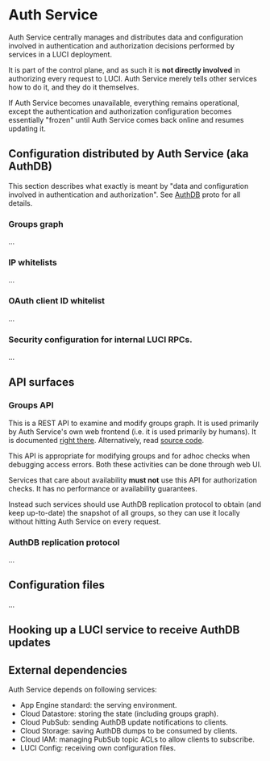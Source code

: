 # Auth Service

Auth Service centrally manages and distributes data and configuration involved
in authentication and authorization decisions performed by services in a LUCI
deployment.

It is part of the control plane, and as such it is **not directly involved** in
authorizing every request to LUCI. Auth Service merely tells other services
how to do it, and they do it themselves.

If Auth Service becomes unavailable, everything remains operational, except
the authentication and authorization configuration becomes essentially "frozen"
until Auth Service comes back online and resumes updating it.


## Configuration distributed by Auth Service (aka AuthDB)

This section describes what exactly is meant by "data and configuration
involved in authentication and authorization". See
[AuthDB](../components/components/proto/replication.proto) proto for all
details.

### Groups graph

...

### IP whitelists

...

### OAuth client ID whitelist

...

### Security configuration for internal LUCI RPCs.

...


## API surfaces

### Groups API

This is a REST API to examine and modify groups graph. It is used primarily by
Auth Service's own web frontend (i.e. it is used primarily by humans). It is
documented [right there](https://chrome-infra-auth.appspot.com/auth/api).
Alternatively, read [source code](../components/components/auth/ui/rest_api.py).

This API is appropriate for modifying groups and for adhoc checks when debugging
access errors. Both these activities can be done through web UI.

Services that care about availability **must not** use this API for
authorization checks. It has no performance or availability guarantees.

Instead such services should use AuthDB replication protocol to obtain (and
keep up-to-date) the snapshot of all groups, so they can use it locally without
hitting Auth Service on every request.


### AuthDB replication protocol

...


## Configuration files

...



## Hooking up a LUCI service to receive AuthDB updates




## External dependencies

Auth Service depends on following services:
  * App Engine standard: the serving environment.
  * Cloud Datastore: storing the state (including groups graph).
  * Cloud PubSub: sending AuthDB update notifications to clients.
  * Cloud Storage: saving AuthDB dumps to be consumed by clients.
  * Cloud IAM: managing PubSub topic ACLs to allow clients to subscribe.
  * LUCI Config: receiving own configuration files.
